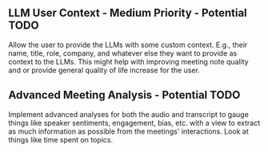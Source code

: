 
## LLM User Context - Medium Priority - Potential TODO
Allow the user to provide the LLMs with some custom context. E.g., their name, title, role, company, and whatever else they want to provide as context to the LLMs. This might help with improving meeting note quality and or provide general quality of life increase for the user.

## Advanced Meeting Analysis - Potential TODO
Implement advanced analyses for both the audio and transcript to gauge things like speaker sentiments, engagement, bias, etc. with a view to extract as much information as possible from the meetings' interactions. Look at things like time spent on topics.
